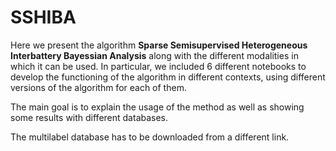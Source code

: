 # SSHIBA
Here we present the algorithm **Sparse Semisupervised Heterogeneous Interbattery Bayessian Analysis** along with the different modalities in which it can be used. In particular, we included 6 different notebooks to develop the functioning of the algorithm in different contexts, using different versions of the algorithm for each of them.

The main goal is to explain the usage of the method as well as showing some results with different databases.

The multilabel database has to be downloaded from a different link.
